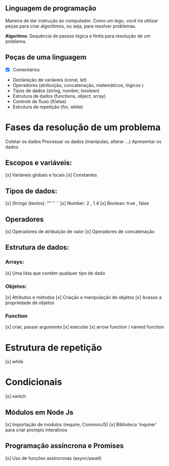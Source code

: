 ##  Linguagem de programação 

Maneira de dar instrução ao computador.
Como um lego, você irá utilizar peças para criar algoritimos, ou seja, para resolver problemas.

 **Algoritmo**: Sequência de passos lógica e finita para resolução de um problema.

 ## Peças de uma linguagem

 - [x] Comentários
 - Declaração de variáveis (const, let)
 - Operadores (atribuição, concatenação, matemáticos, lógicos )
 - Tipos de dados (string, number, boolean)
 - Estrutura de dados (functions, object, array)
 - Controle de fluxo (if/else)
 - Estrutura de repetição (for, while)

#  Fases da resolução de um problema

Coletar os dados
Processar os dados (manipulas, alterar ...)
Apresentar os dados


##  Escopos e variáveis:

[x] Variáveis globais e locais
[x] Constantes

##  Tipos de dados: 
[x] Strings (textos): "" '' ``
[x] Number: 2 , 1.4
[x] Boolean: true , false


##  Operadores 

[x] Operadores de atribuição de valor
[x] Operadores de concatenação


##  Estrutura de dados: 

###  Arrays:

[x] Uma lista que contém qualquer tipo de dado

###  Objetos: 

[x] Atributos e métodos
[x] Criação e manipulação de objetos
[x] Acesso a propriedade de objetos

### Function 

[x] criar, passar argumento
[x] executar 
[x] arrow function / named function

#   Estrutura de repetição

[x] while

#  Condicionais 

[x] switch

##   Módulos em Node Js

[x] Importação de módulos (require, CommonJS)
[x] Biblioteca 'inquirer' para criar prompts interativos

## Programação assíncrona e Promises

[x] Uso de funções assíncronas (async/await)
